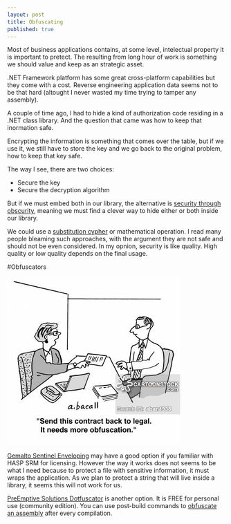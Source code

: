 ```yaml
---
layout: post
title: Obfuscating
published: true
---
```


Most of business applications contains, at some level, intelectual property it is important to pretect. The resulting from long hour of work is something we should value and keep as an strategic asset.

.NET Framework platform has some great cross-platform capabilities but they come with a cost. Reverse engineering application data seems not to be that hard (altought I never wasted my time trying to tamper any assembly). 

A couple of time ago, I had to hide a kind of authorization code residing in a .NET class library. And the question that came was how to keep that inormation safe.

Encrypting the information is something that comes over the table, but if we use it, we still have to store the key and we go back to the original problem, how to keep that key safe.

The way I see, there are two choices:
* Secure the key
* Secure the decryption algorithm

But if we must embed both in our library, the alternative is [security through obscurity](https://en.wikipedia.org/wiki/Security_through_obscurity), meaning we must find a clever way to hide either or both inside our library.

We could use a [substitution cypher](https://en.wikipedia.org/wiki/Substitution_cipher) or mathematical operation. I read many people bleaming such approaches, with the argument they are not safe and should not be even considered. In my opnion, security is like quality. High quality or low quality depends on the final usage.

#Obfuscators

![Obfuscators](..\images\obfuscation.jpg)

[Gemalto Sentinel Enveloping](https://sentinel.gemalto.com/software-monetization/sentinel-envelope/) may have a good option if you familiar with HASP SRM for licensing. However the way it works does not seems to be what I need because to protect a file with sensitive information, it must wraps the application. As we plan to protect a string that will live inside a library, it seems this will not work for us.

[PreEmptive Solutions Dotfuscator](https://www.preemptive.com/products/dotfuscator/compare-editions) is another option. It is FREE for personal use (community edition). You can use post-build commands to [obfuscate an assembly](https://msdn.microsoft.com/en-us/library/hh977082.aspx) after every compilation.

